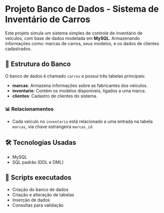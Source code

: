 # Projeto Banco de Dados - Sistema de Inventário de Carros

Este projeto simula um sistema simples de controle de inventário de veículos, com base de dados modelada em **MySQL**. Armazenando informações como: marcas de carros, seus modelos, e os dados de clientes cadastrados. 

## 🧱 Estrutura do Banco

O banco de dados é chamado `carros` e possui três tabelas principais:

- **marcas**: Armazena informações sobre as fabricantes dos veículos.
- **inventario**: Contém os modelos disponíveis, ligados a uma marca.
- **clientes**: Cadastro de clientes do sistema.

### 📊 Relacionamentos

- Cada veículo no `inventario` está relacionado a uma entrada na tabela `marcas`, via chave estrangeira `marcas_id`.

## 🛠️ Tecnologias Usadas

- MySQL
- SQL padrão (DDL e DML)

## 📁 Scripts executados

- Criação do banco de dados
- Criação e alteração de tabelas
- Inserção de dados
- Consultas para validação
